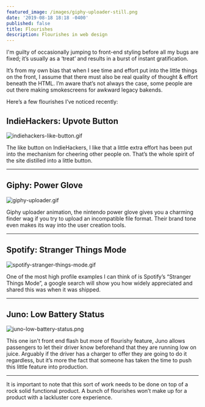 ```yaml
---
featured_image: /images/giphy-uploader-still.png
date: '2019-08-18 18:18 -0400'
published: false
title: Flourishes
description: Flourishes in web design
---
```

I'm guilty of occasionally jumping to front-end styling before all my bugs are fixed; it’s usually as a ‘treat’ and results in a burst of instant gratification.

It’s from my own bias that when I see time and effort put into the little things on the front, I assume that there must also be real quality of thought & effort beneath the HTML. I’m aware that’s not always the case, some people are out there making smokescreens for awkward legacy bakends.

Here’s a few flourishes I’ve noticed recently: 

## IndieHackers: Upvote Button

![indiehackers-like-button.gif]({{site.baseurl}}/images/indiehackers-like-button.gif)

The like button on IndieHackers, I like that a little extra effort has been put into the mechanism for cheering other people on. That’s the whole spirit of the site distilled into a little button.

---

## Giphy: Power Glove

![giphy-uploader.gif]({{site.baseurl}}/images/giphy-uploader.gif)

Giphy uploader animation, the nintendo power glove gives you a charming finder wag if you try to upload an incompatible file format. Their brand tone even makes its way into the user creation tools.

---

## Spotify: Stranger Things Mode

![spotify-stranger-things-mode.gif]({{site.baseurl}}/images/spotify-stranger-things-mode.gif)

One of the most high profile examples I can think of is Spotify’s “Stranger Things Mode”, a google search will show you how widely appreciated and shared this was when it was shipped.

---

## Juno: Low Battery Status

![juno-low-battery-status.png]({{site.baseurl}}/images/juno-low-battery-status.png)

This one isn't front end flash but more of flourishy feature, Juno allows passengers to let their driver know beforehand that they are running low on juice. Arguably if the driver has a charger to offer they are going to do it regardless, but it’s more the fact that someone has taken the time to push this little feature into production.

---


It is important to note that this sort of work needs to be done on top of a rock solid functional product. A bunch of flourishes won’t make up for a product with a lackluster core experience.

